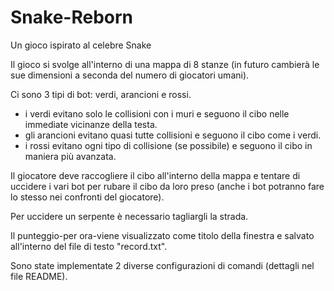 # Snake-Reborn
Un gioco ispirato al celebre Snake


Il gioco si svolge all'interno di una mappa di 8 stanze (in futuro cambierà le sue dimensioni a seconda del numero di giocatori umani).


Ci sono 3 tipi di bot: verdi, arancioni e rossi.
 - i verdi evitano solo le collisioni con i muri e seguono il cibo nelle immediate vicinanze della testa.
 - gli arancioni evitano quasi tutte collisioni e seguono il cibo come i verdi.
 - i rossi evitano ogni tipo di collisione (se possibile) e seguono il cibo in maniera più avanzata.


Il giocatore deve raccogliere il cibo all'interno della mappa e tentare di uccidere i vari bot per rubare il cibo da loro preso (anche i bot potranno fare lo stesso nei confronti del giocatore).

Per uccidere un serpente è necessario tagliargli la strada.

Il punteggio-per ora-viene visualizzato come titolo della finestra e salvato all'interno del file di testo "record.txt".

Sono state implementate 2 diverse configurazioni di comandi (dettagli nel file README).
